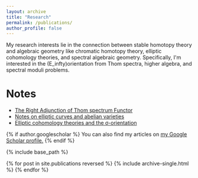 ```yaml
---
layout: archive
title: "Research"
permalink: /publications/
author_profile: false
---
```

My research interests lie in the connection between stable homotopy theory and algebraic geometry like chromatic homotopy theory, elliptic cohomology theories, and spectral algebraic geometry. Specifically, I'm interested in the (E_infty)orientation from Thom spectra, higher algebra, and spectral moduli problems.

Notes
======
* [The Right Adjunction of Thom spectrum Functor](https://552jc.github.io/ljc552.github.io//publications/files/thomsp.pdf)
* [Notes on elliptic curves and abelian varieties](https://552jc.github.io/ljc552.github.io//publications/files/Ellabvar.pdf)
* [Elliptic cohomology theories and the σ-orientation](https://552jc.github.io/ljc552.github.io//publications/files/sigmaorientation.pdf)


{% if author.googlescholar %}
  You can also find my articles on <u><a href="{{author.googlescholar}}">my Google Scholar profile</a>.</u>
{% endif %}

{% include base_path %}

{% for post in site.publications reversed %}
  {% include archive-single.html %}
{% endfor %}
